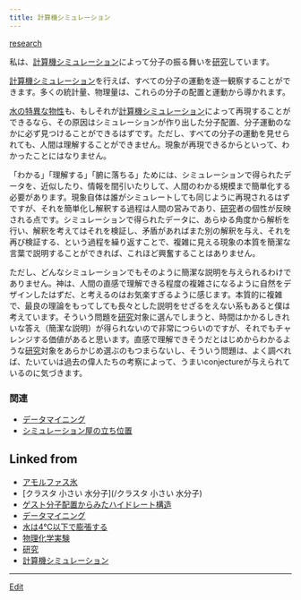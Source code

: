 ```yaml
---
title: 計算機シミュレーション
---
```

[research](/research)

私は、[計算機シミュレーション](/計算機シミュレーション)によって分子の振る舞いを[研究](/研究)しています。



[計算機シミュレーション](/計算機シミュレーション)を行えば、すべての分子の運動を逐一観察することができます。多くの統計量、物理量は、これらの分子の配置と運動から導かれます。



[水の特異な物性](/水の特異な物性)も、もしそれが[計算機シミュレーション](/計算機シミュレーション)によって再現することができるなら、その原因はシミュレーションが作り出した分子配置、分子運動のなかに必ず見つけることができるはずです。ただし、すべての分子の運動を見せられても、人間は理解することができません。現象が再現できるからといって、わかったことにはなりません。



「わかる」「理解する」「腑に落ちる」ためには、シミュレーションで得られたデータを、近似したり、情報を間引いたりして、人間のわかる規模まで簡単化する必要があります。現象自体は誰がシミュレートしても同じように再現されるはずですが、それを簡単化し解釈する過程は人間の営みであり、[研究](/研究)者の個性が反映される点です。シミュレーションで得られたデータに、あらゆる角度から解析を行い、解釈を考えてはそれを検証し、矛盾があればまた別の解釈を与え、それを再び検証する、という過程を繰り返すことで、複雑に見える現象の本質を簡潔な言葉で説明することができれば、これほど興奮することはありません。



ただし、どんなシミュレーションでもそのように簡潔な説明を与えられるわけでありません。神は、人間の直感で理解できる程度の複雑さになるように自然をデザインしたはずだ、と考えるのはお気楽すぎるように感じます。本質的に複雑で、最良の理論をもってしても長々とした説明をせざるをえない系もあると僕は考えています。そういう問題を[研究](/研究)対象に選んでしまうと、時間はかかるしきれいな答え（簡潔な説明）が得られないので非常につらいのですが、それでもチャレンジする価値があると思います。直感で理解できそうだとはじめからわかるような[研究](/研究)対象をあらかじめ選ぶのもつまらないし、そういう問題は、よく調べれば、たいていは過去の偉人たちの考察によって、うまいconjectureが与えられているのに気づきます。


### 関連

* [データマイニング](/データマイニング)
* [シミュレーション屋の立ち位置](/シミュレーション屋の立ち位置)


## Linked from

* [アモルファス氷](/アモルファス氷)
* [クラスタ 小さい 水分子](/クラスタ 小さい 水分子)
* [ゲスト分子配置からみたハイドレート構造](/ゲスト分子配置からみたハイドレート構造)
* [データマイニング](/データマイニング)
* [水は4℃以下で膨張する](/水は4℃以下で膨張する)
* [物理化学実験](/物理化学実験)
* [研究](/研究)
* [計算機シミュレーション](/計算機シミュレーション)


----
[Edit](https://github.com/vitroid/vitroid.github.io/edit/master/MD/計算機シミュレーション.md)
